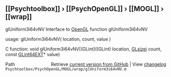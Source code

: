 ## [[Psychtoolbox]] &#8250; [[PsychOpenGL]] &#8250; [[MOGL]] &#8250; [[wrap]]

glUniform3i64vNV  Interface to [OpenGL](OpenGL) function glUniform3i64vNV  
  
usage:  glUniform3i64vNV( location, count, value )  
  
C function:  void glUniform3i64vNV[(GLint]((GLint) location, [GLsizei](GLsizei) count, const [GLint64EXT](GLint64EXT)\* value)  




<div class="code_header" style="text-align:right;">
  <span style="float:left;">Path&nbsp;&nbsp;</span> <span class="counter">Retrieve <a href=
  "https://raw.github.com/Psychtoolbox-3/Psychtoolbox-3/beta/Psychtoolbox/PsychOpenGL/MOGL/wrap/glUniform3i64vNV.m">current version from GitHub</a> | View <a href=
  "https://github.com/Psychtoolbox-3/Psychtoolbox-3/commits/beta/Psychtoolbox/PsychOpenGL/MOGL/wrap/glUniform3i64vNV.m">changelog</a></span>
</div>
<div class="code">
  <code>Psychtoolbox/PsychOpenGL/MOGL/wrap/glUniform3i64vNV.m</code>
</div>


